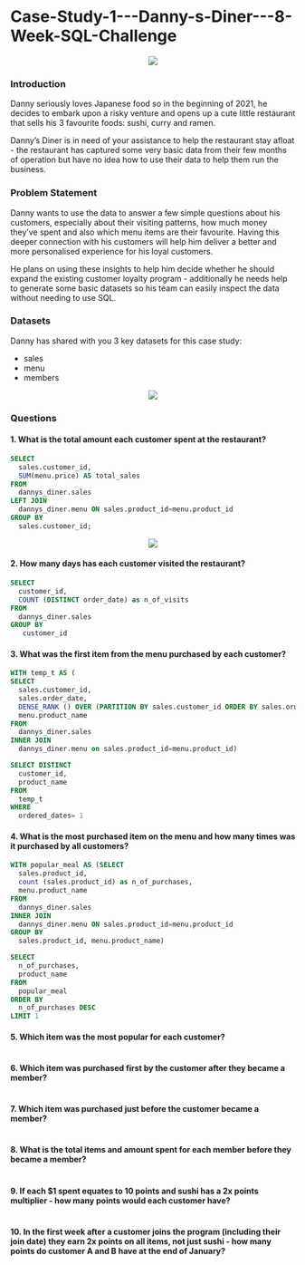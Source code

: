 # Case-Study-1---Danny-s-Diner---8-Week-SQL-Challenge
<p align="center">
  <img src="https://user-images.githubusercontent.com/69009356/175824201-492e580d-074f-4357-98eb-31e0c09f8545.png" />
</p>

### Introduction

Danny seriously loves Japanese food so in the beginning of 2021, he decides to embark upon a risky venture and opens up a cute little restaurant that sells his 3 favourite foods: sushi, curry and ramen.

Danny’s Diner is in need of your assistance to help the restaurant stay afloat - the restaurant has captured some very basic data from their few months of operation but have no idea how to use their data to help them run the business.
  
### Problem Statement

Danny wants to use the data to answer a few simple questions about his customers, especially about their visiting patterns, how much money they’ve spent and also which menu items are their favourite. Having this deeper connection with his customers will help him deliver a better and more personalised experience for his loyal customers.

He plans on using these insights to help him decide whether he should expand the existing customer loyalty program - additionally he needs help to generate some basic datasets so his team can easily inspect the data without needing to use SQL.

### Datasets
Danny has shared with you 3 key datasets for this case study:

  - sales
  - menu
  - members

<p align="center">
  <img src="https://user-images.githubusercontent.com/69009356/175824722-7f9e9b2f-4e6b-4800-899b-b7150a0faa9e.png" />
</p>

### Questions
#### 1. What is the total amount each customer spent at the restaurant?

~~~~sql
SELECT
  sales.customer_id,
  SUM(menu.price) AS total_sales
FROM 
  dannys_diner.sales
LEFT JOIN 
  dannys_diner.menu ON sales.product_id=menu.product_id
GROUP BY
  sales.customer_id;
~~~~
 
 <p align="center">
  <img src="https://user-images.githubusercontent.com/69009356/175825191-382b916f-906f-489e-a899-d77c8755bb38.png" />
</p>


#### 2. How many days has each customer visited the restaurant?

~~~~sql
SELECT
  customer_id,
  COUNT (DISTINCT order_date) as n_of_visits
FROM 
  dannys_diner.sales
GROUP BY
   customer_id
~~~~

#### 3. What was the first item from the menu purchased by each customer?

~~~~sql
WITH temp_t AS (
SELECT
  sales.customer_id,
  sales.order_date,
  DENSE_RANK () OVER (PARTITION BY sales.customer_id ORDER BY sales.order_date) AS ordered_dates,
  menu.product_name
FROM 
  dannys_diner.sales
INNER JOIN 
  dannys_diner.menu on sales.product_id=menu.product_id)

SELECT DISTINCT 
  customer_id,
  product_name
FROM 
  temp_t
WHERE 
  ordered_dates= 1
~~~~

#### 4. What is the most purchased item on the menu and how many times was it purchased by all customers?

~~~~sql
WITH popular_meal AS (SELECT
  sales.product_id,
  count (sales.product_id) as n_of_purchases,
  menu.product_name
FROM 
  dannys_diner.sales
INNER JOIN 
  dannys_diner.menu ON sales.product_id=menu.product_id
GROUP BY 
  sales.product_id, menu.product_name)

SELECT
  n_of_purchases,
  product_name
FROM 
  popular_meal
ORDER BY 
  n_of_purchases DESC
LIMIT 1
~~~~

#### 5. Which item was the most popular for each customer?

~~~~sql

~~~~

#### 6. Which item was purchased first by the customer after they became a member?

~~~~sql

~~~~

#### 7. Which item was purchased just before the customer became a member?

~~~~sql

~~~~
#### 8. What is the total items and amount spent for each member before they became a member?

~~~~sql

~~~~

#### 9. If each $1 spent equates to 10 points and sushi has a 2x points multiplier - how many points would each customer have?

~~~~sql

~~~~

#### 10. In the first week after a customer joins the program (including their join date) they earn 2x points on all items, not just sushi - how many points do customer A and B have at the end of January?

~~~~sql

~~~~
